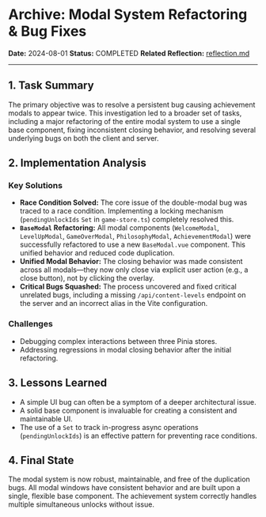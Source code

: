 # Archive: Modal System Refactoring & Bug Fixes

**Date:** 2024-08-01
**Status:** COMPLETED
**Related Reflection:** [reflection.md](../reflection.md)

---

## 1. Task Summary

The primary objective was to resolve a persistent bug causing achievement modals to appear twice. This investigation led to a broader set of tasks, including a major refactoring of the entire modal system to use a single base component, fixing inconsistent closing behavior, and resolving several underlying bugs on both the client and server.

## 2. Implementation Analysis

### Key Solutions
- **Race Condition Solved:** The core issue of the double-modal bug was traced to a race condition. Implementing a locking mechanism (`pendingUnlockIds` `Set` in `game-store.ts`) completely resolved this.
- **`BaseModal` Refactoring:** All modal components (`WelcomeModal`, `LevelUpModal`, `GameOverModal`, `PhilosophyModal`, `AchievementModal`) were successfully refactored to use a new `BaseModal.vue` component. This unified behavior and reduced code duplication.
- **Unified Modal Behavior:** The closing behavior was made consistent across all modals—they now only close via explicit user action (e.g., a close button), not by clicking the overlay.
- **Critical Bugs Squashed:** The process uncovered and fixed critical unrelated bugs, including a missing `/api/content-levels` endpoint on the server and an incorrect alias in the Vite configuration.

### Challenges
- Debugging complex interactions between three Pinia stores.
- Addressing regressions in modal closing behavior after the initial refactoring.

## 3. Lessons Learned

- A simple UI bug can often be a symptom of a deeper architectural issue.
- A solid base component is invaluable for creating a consistent and maintainable UI.
- The use of a `Set` to track in-progress async operations (`pendingUnlockIds`) is an effective pattern for preventing race conditions.

## 4. Final State

The modal system is now robust, maintainable, and free of the duplication bugs. All modal windows have consistent behavior and are built upon a single, flexible base component. The achievement system correctly handles multiple simultaneous unlocks without issue. 